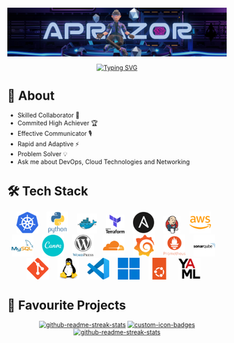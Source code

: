 ![heading](header_3.png)



<p align="center">
  <!-- Typing SVG by DenverCoder1 - https://github.com/DenverCoder1/readme-typing-svg -->
  <a href="https://git.io/typing-svg"><img src="https://readme-typing-svg.demolab.com?font=Fira+Code&pause=1000&color=F71F86&random=false&width=435&lines=Talks+About+DevOps%2C+Cloud+%26+Network;Always+Learning+New+Things!" alt="Typing SVG" />
  </a>

# 🚀 About

- Skilled Collaborator 🤝
- Commited High Achiever 🏆
- Effective Communicator 🎙
- Rapid and Adaptive ⚡️
- Problem Solver 💡
- Ask me about DevOps, Cloud Technologies and Networking


# 🛠 Tech Stack

<div align="center"> 
  <img src="https://github.com/devicons/devicon/blob/master/icons/kubernetes/kubernetes-original.svg" width="50" height="50"/>
  &nbsp;&nbsp;&nbsp;
<img src="https://github.com/devicons/devicon/blob/master/icons/python/python-original-wordmark.svg" width="50" height="50"/>
  &nbsp;&nbsp;&nbsp;
<img src="https://github.com/devicons/devicon/blob/master/icons/docker/docker-original.svg" title="Docker" alt="Docker"  height="46"/>
  &nbsp;&nbsp;&nbsp;
<img src="https://github.com/devicons/devicon/blob/master/icons/terraform/terraform-original-wordmark.svg"  width="43" height="43"/>
  &nbsp;&nbsp;&nbsp;
<img src="https://github.com/devicons/devicon/blob/master/icons/ansible/ansible-original.svg"  width="50" height="50"/>
  &nbsp;&nbsp;&nbsp;
<img src="https://github.com/devicons/devicon/blob/master/icons/jenkins/jenkins-original.svg" height="40"/>
  &nbsp;&nbsp;&nbsp;
<img src="https://github.com/devicons/devicon/blob/master/icons/amazonwebservices/amazonwebservices-plain-wordmark.svg" title="Git"  width="50" height="50"/> 
  &nbsp;&nbsp;&nbsp;
<img src="https://github.com/devicons/devicon/blob/master/icons/mysql/mysql-original-wordmark.svg"  height="50"/>
  &nbsp;&nbsp;&nbsp;
<img src="https://github.com/devicons/devicon/blob/master/icons/canva/canva-original.svg"  width="50" height="50"/>
  &nbsp;&nbsp;&nbsp;
 <img src="https://github.com/devicons/devicon/blob/master/icons/wordpress/wordpress-original.svg" width="50" height="50" />
  &nbsp;&nbsp;&nbsp;
 <img src="https://github.com/devicons/devicon/blob/master/icons/cloudflare/cloudflare-original.svg" width="50" height="50" />
  &nbsp;&nbsp;&nbsp;
 <img src="https://github.com/devicons/devicon/blob/master/icons/grafana/grafana-original.svg" width="50" height="50" />
  &nbsp;&nbsp;&nbsp;
 <img src="https://github.com/devicons/devicon/blob/master/icons/prometheus/prometheus-plain-wordmark.svg" width="50" height="50" />
  &nbsp;&nbsp;&nbsp;
 <img src="https://github.com/devicons/devicon/blob/master/icons/sonarqube/sonarqube-original-wordmark.svg" width="50" height="50" />
  &nbsp;&nbsp;&nbsp;
 <img src="https://github.com/devicons/devicon/blob/master/icons/git/git-plain.svg" width="50" height="50" />
  &nbsp;&nbsp;&nbsp;
 <img src="https://github.com/devicons/devicon/blob/master/icons/linux/linux-original.svg" width="50" height="50" />
  &nbsp;&nbsp;&nbsp;
 <img src="https://github.com/devicons/devicon/blob/master/icons/vscode/vscode-original.svg" width="50" height="50" />
  &nbsp;&nbsp;&nbsp;
 <img src="https://github.com/devicons/devicon/blob/master/icons/windows11/windows11-original.svg" width="50" height="50" />
  &nbsp;&nbsp;&nbsp;
 <img src="https://github.com/devicons/devicon/blob/master/icons/ubuntu/ubuntu-original.svg" width="50" height="50" />
  &nbsp;&nbsp;&nbsp;
 <img src="https://github.com/devicons/devicon/blob/master/icons/yaml/yaml-original.svg" width="50" height="50" />
 &nbsp;&nbsp;&nbsp;


 
 
 
 
 

</div>


# 🌟 Favourite Projects


<p align="center">
    <a href="https://github.com/Aprazor/My-Notes-Collection"><img width="278" src="https://denvercoder1-github-readme-stats.vercel.app/api/pin/?username=Aprazor&repo=My-Notes-Collection&theme=react&bg_color=1F222E&title_color=F85D7F&hide_border=true&icon_color=F8D866&show_icons=false" alt="github-readme-streak-stats"></a>
    <a href="https://github.com/Aprazor/Ansible-Network-Automation-Scripts"><img width="278" src="https://denvercoder1-github-readme-stats.vercel.app/api/pin?username=Aprazor&repo=Ansible-Network-Automation-Scripts&theme=react&bg_color=1F222E&title_color=F85D7F&hide_border=true&icon_color=F8D866&show_icons=false" alt="custom-icon-badges"></a>
    <a href="https://github.com/Aprazor/DevOps-Project"><img width="278" src="https://denvercoder1-github-readme-stats.vercel.app/api/pin/?username=Aprazor&repo=DevOps-Project&theme=react&bg_color=1F222E&title_color=F85D7F&hide_border=true&icon_color=F8D866&show_icons=false" alt="github-readme-streak-stats"></a>

</p>


